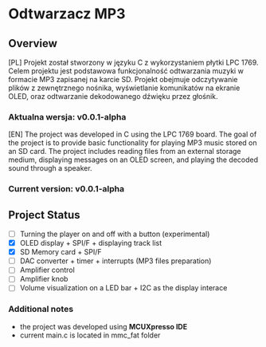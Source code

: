 # Odtwarzacz MP3
## Overview
[PL] Projekt został stworzony w języku C z wykorzystaniem płytki LPC 1769. Celem projektu jest podstawowa funkcjonalność odtwarzania muzyki w formacie MP3 zapisanej na karcie SD. Projekt obejmuje odczytywanie plików z zewnętrznego nośnika, wyświetlanie komunikatów na ekranie OLED, oraz odtwarzanie dekodowanego dźwięku przez głośnik.
### Aktualna wersja: **v0.0.1-alpha**
[EN] The project was developed in C using the LPC 1769 board. The goal of the project is to provide basic functionality for playing MP3 music stored on an SD card. The project includes reading files from an external storage medium, displaying messages on an OLED screen, and playing the decoded sound through a speaker.
### Current version: **v0.0.1-alpha**

## Project Status
- [ ] Turning the player on and off with a button (experimental)
- [x] OLED display + SPI/F + displaying track list
- [x] SD Memory card + SPI/F
- [ ] DAC converter + timer + interrupts (MP3 files preparation)
- [ ] Amplifier control
- [ ] Amplifier knob
- [ ] Volume visualization on a LED bar + I2C as the display interace

### Additional notes
- the project was developed using **MCUXpresso IDE**
- current main.c is located in mmc_fat folder
